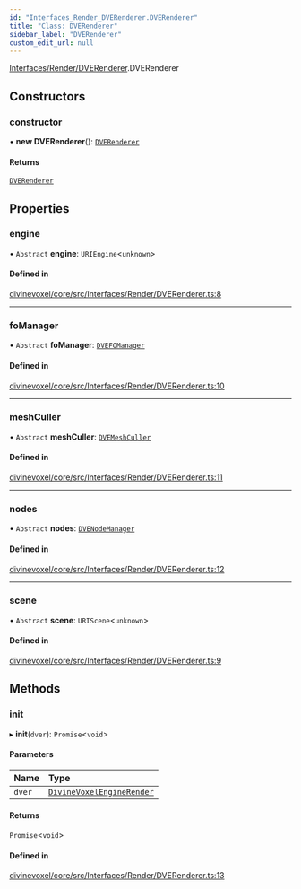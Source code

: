```yaml
---
id: "Interfaces_Render_DVERenderer.DVERenderer"
title: "Class: DVERenderer"
sidebar_label: "DVERenderer"
custom_edit_url: null
---
```


[Interfaces/Render/DVERenderer](../modules/Interfaces_Render_DVERenderer.md).DVERenderer

## Constructors

### constructor

• **new DVERenderer**(): [`DVERenderer`](Interfaces_Render_DVERenderer.DVERenderer.md)

#### Returns

[`DVERenderer`](Interfaces_Render_DVERenderer.DVERenderer.md)

## Properties

### engine

• `Abstract` **engine**: `URIEngine`\<`unknown`\>

#### Defined in

[divinevoxel/core/src/Interfaces/Render/DVERenderer.ts:8](https://github.com/lucasdamianjohnson/DivineVoxelEngine/blob/596fa7391478620ed460dfb4856ff0a763b91c49/divinevoxel/core/src/Interfaces/Render/DVERenderer.ts#L8)

___

### foManager

• `Abstract` **foManager**: [`DVEFOManager`](Interfaces_Render_DVEFOManager.DVEFOManager.md)

#### Defined in

[divinevoxel/core/src/Interfaces/Render/DVERenderer.ts:10](https://github.com/lucasdamianjohnson/DivineVoxelEngine/blob/596fa7391478620ed460dfb4856ff0a763b91c49/divinevoxel/core/src/Interfaces/Render/DVERenderer.ts#L10)

___

### meshCuller

• `Abstract` **meshCuller**: [`DVEMeshCuller`](Interfaces_Render_DVEMeshCuller.DVEMeshCuller.md)

#### Defined in

[divinevoxel/core/src/Interfaces/Render/DVERenderer.ts:11](https://github.com/lucasdamianjohnson/DivineVoxelEngine/blob/596fa7391478620ed460dfb4856ff0a763b91c49/divinevoxel/core/src/Interfaces/Render/DVERenderer.ts#L11)

___

### nodes

• `Abstract` **nodes**: [`DVENodeManager`](Interfaces_Render_Nodes_DVENodeManager.DVENodeManager.md)

#### Defined in

[divinevoxel/core/src/Interfaces/Render/DVERenderer.ts:12](https://github.com/lucasdamianjohnson/DivineVoxelEngine/blob/596fa7391478620ed460dfb4856ff0a763b91c49/divinevoxel/core/src/Interfaces/Render/DVERenderer.ts#L12)

___

### scene

• `Abstract` **scene**: `URIScene`\<`unknown`\>

#### Defined in

[divinevoxel/core/src/Interfaces/Render/DVERenderer.ts:9](https://github.com/lucasdamianjohnson/DivineVoxelEngine/blob/596fa7391478620ed460dfb4856ff0a763b91c49/divinevoxel/core/src/Interfaces/Render/DVERenderer.ts#L9)

## Methods

### init

▸ **init**(`dver`): `Promise`\<`void`\>

#### Parameters

| Name | Type |
| :------ | :------ |
| `dver` | [`DivineVoxelEngineRender`](Contexts_Render_DivineVoxelEngineRender.DivineVoxelEngineRender.md) |

#### Returns

`Promise`\<`void`\>

#### Defined in

[divinevoxel/core/src/Interfaces/Render/DVERenderer.ts:13](https://github.com/lucasdamianjohnson/DivineVoxelEngine/blob/596fa7391478620ed460dfb4856ff0a763b91c49/divinevoxel/core/src/Interfaces/Render/DVERenderer.ts#L13)
